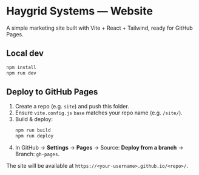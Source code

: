 # Haygrid Systems — Website

A simple marketing site built with Vite + React + Tailwind, ready for GitHub Pages.

## Local dev

```bash
npm install
npm run dev
```

## Deploy to GitHub Pages

1. Create a repo (e.g. `site`) and push this folder.
2. Ensure `vite.config.js` `base` matches your repo name (e.g. `/site/`).
3. Build & deploy:
   ```bash
   npm run build
   npm run deploy
   ```
4. In GitHub → **Settings** → **Pages** → Source: **Deploy from a branch** → Branch: `gh-pages`.

The site will be available at `https://<your-username>.github.io/<repo>/`.
